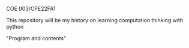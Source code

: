 COE 003/CPE22FA1

This repository will be my history on learning computation thinking with python

"Program and contents"
